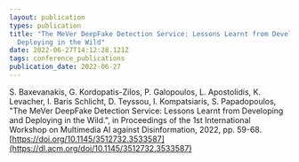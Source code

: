 ```yaml
---
layout: publication
types: publication
title: "The MeVer DeepFake Detection Service: Lessons Learnt from Developing and
  Deploying in the Wild"
date: 2022-06-27T14:12:28.121Z
tags: conference_publications
publication_date: 2022-06-27
---
```

S. Baxevanakis, G. Kordopatis-Zilos, P. Galopoulos, L. Apostolidis, K. Levacher, I. Baris Schlicht, D. Teyssou, I. Kompatsiaris, S. Papadopoulos, "The MeVer DeepFake Detection Service: Lessons Learnt from Developing and Deploying in the Wild.", in Proceedings of the 1st International Workshop on Multimedia AI against Disinformation, 2022, pp. 59-68. [https://doi.org/10.1145/3512732.3533587](https://dl.acm.org/doi/10.1145/3512732.3533587)